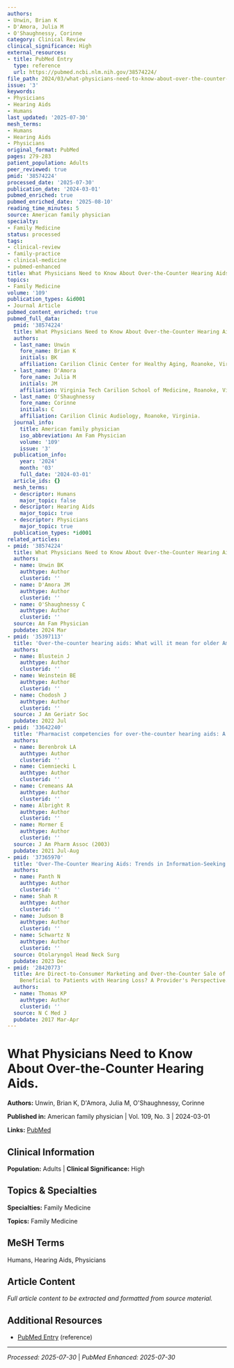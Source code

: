 ```yaml
---
authors:
- Unwin, Brian K
- D'Amora, Julia M
- O'Shaughnessy, Corinne
category: Clinical Review
clinical_significance: High
external_resources:
- title: PubMed Entry
  type: reference
  url: https://pubmed.ncbi.nlm.nih.gov/38574224/
file_path: 2024/03/what-physicians-need-to-know-about-over-the-counter-hearing.md
issue: '3'
keywords:
- Physicians
- Hearing Aids
- Humans
last_updated: '2025-07-30'
mesh_terms:
- Humans
- Hearing Aids
- Physicians
original_format: PubMed
pages: 279-283
patient_population: Adults
peer_reviewed: true
pmid: '38574224'
processed_date: '2025-07-30'
publication_date: '2024-03-01'
pubmed_enriched: true
pubmed_enriched_date: '2025-08-10'
reading_time_minutes: 5
source: American family physician
specialty:
- Family Medicine
status: processed
tags:
- clinical-review
- family-practice
- clinical-medicine
- pubmed-enhanced
title: What Physicians Need to Know About Over-the-Counter Hearing Aids.
topics:
- Family Medicine
volume: '109'
publication_types: &id001
- Journal Article
pubmed_content_enriched: true
pubmed_full_data:
  pmid: '38574224'
  title: What Physicians Need to Know About Over-the-Counter Hearing Aids.
  authors:
  - last_name: Unwin
    fore_name: Brian K
    initials: BK
    affiliation: Carilion Clinic Center for Healthy Aging, Roanoke, Virginia.
  - last_name: D'Amora
    fore_name: Julia M
    initials: JM
    affiliation: Virginia Tech Carilion School of Medicine, Roanoke, Virginia.
  - last_name: O'Shaughnessy
    fore_name: Corinne
    initials: C
    affiliation: Carilion Clinic Audiology, Roanoke, Virginia.
  journal_info:
    title: American family physician
    iso_abbreviation: Am Fam Physician
    volume: '109'
    issue: '3'
  publication_info:
    year: '2024'
    month: '03'
    full_date: '2024-03-01'
  article_ids: {}
  mesh_terms:
  - descriptor: Humans
    major_topic: false
  - descriptor: Hearing Aids
    major_topic: true
  - descriptor: Physicians
    major_topic: true
  publication_types: *id001
related_articles:
- pmid: '38574224'
  title: What Physicians Need to Know About Over-the-Counter Hearing Aids.
  authors:
  - name: Unwin BK
    authtype: Author
    clusterid: ''
  - name: D'Amora JM
    authtype: Author
    clusterid: ''
  - name: O'Shaughnessy C
    authtype: Author
    clusterid: ''
  source: Am Fam Physician
  pubdate: 2024 Mar
- pmid: '35397113'
  title: 'Over-the-counter hearing aids: What will it mean for older Americans?'
  authors:
  - name: Blustein J
    authtype: Author
    clusterid: ''
  - name: Weinstein BE
    authtype: Author
    clusterid: ''
  - name: Chodosh J
    authtype: Author
    clusterid: ''
  source: J Am Geriatr Soc
  pubdate: 2022 Jul
- pmid: '33642240'
  title: 'Pharmacist competencies for over-the-counter hearing aids: A Delphi study.'
  authors:
  - name: Berenbrok LA
    authtype: Author
    clusterid: ''
  - name: Ciemniecki L
    authtype: Author
    clusterid: ''
  - name: Cremeans AA
    authtype: Author
    clusterid: ''
  - name: Albright R
    authtype: Author
    clusterid: ''
  - name: Mormer E
    authtype: Author
    clusterid: ''
  source: J Am Pharm Assoc (2003)
  pubdate: 2021 Jul-Aug
- pmid: '37365970'
  title: 'Over-The-Counter Hearing Aids: Trends in Information-Seeking Behavior.'
  authors:
  - name: Panth N
    authtype: Author
    clusterid: ''
  - name: Shah R
    authtype: Author
    clusterid: ''
  - name: Judson B
    authtype: Author
    clusterid: ''
  - name: Schwartz N
    authtype: Author
    clusterid: ''
  source: Otolaryngol Head Neck Surg
  pubdate: 2023 Dec
- pmid: '28420773'
  title: Are Direct-to-Consumer Marketing and Over-the-Counter Sale of Hearing Aids
    Beneficial to Patients with Hearing Loss? A Provider's Perspective.
  authors:
  - name: Thomas KP
    authtype: Author
    clusterid: ''
  source: N C Med J
  pubdate: 2017 Mar-Apr
---
```


# What Physicians Need to Know About Over-the-Counter Hearing Aids.

**Authors:** Unwin, Brian K, D'Amora, Julia M, O'Shaughnessy, Corinne

**Published in:** American family physician | Vol. 109, No. 3 | 2024-03-01

**Links:** [PubMed](https://pubmed.ncbi.nlm.nih.gov/38574224/)

## Clinical Information

**Population:** Adults | **Clinical Significance:** High

## Topics & Specialties

**Specialties:** Family Medicine

**Topics:** Family Medicine

## MeSH Terms

Humans, Hearing Aids, Physicians

## Article Content

*Full article content to be extracted and formatted from source material.*

## Additional Resources

- [PubMed Entry](https://pubmed.ncbi.nlm.nih.gov/38574224/) (reference)

---

*Processed: 2025-07-30* | *PubMed Enhanced: 2025-07-30*
